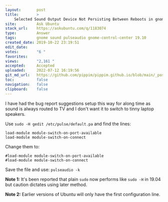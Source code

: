 ```yaml
---
layout:       post
title:        >
    Selected Sound Output Device Not Persisting Between Reboots in gnome-control-center
site:         Ask Ubuntu
stack_url:    https://askubuntu.com/q/1183074
type:         Answer
tags:         gnome sound pulseaudio gnome-control-center 19.10
created_date: 2019-10-22 23:19:51
edit_date:    
votes:        "6 "
favorites:    
views:        "2,161 "
accepted:     Accepted
uploaded:     2022-07-12 16:19:56
git_md_url:   https://github.com/pippim/pippim.github.io/blob/main/_posts/2019/2019-10-22-Selected-Sound-Output-Device-Not-Persisting-Between-Reboots-in-gnome-control-center.md
toc:          false
navigation:   false
clipboard:    false
---
```


I have had the bug report suggestions setup this way for along time as sound is always routed to TV and I don't want it to switch to tinny laptop speakers.

Use `sudo -H gedit /etc/pulse/default.pa` and find the lines:

``` 
load-module module-switch-on-port-available
load-module module-switch-on-connect
```

Change them to:

``` 
#load-module module-switch-on-port-available
#load-module module-switch-on-connect
```

Save the file and use: `pulseaudio -k`

**Note 1:** It's been reported that plain `sudo` now performs like `sudo -H` in 19.04 but caution dictates using later method.

**Note 2:** Earlier versions of Ubuntu will only have the first configuration line.

